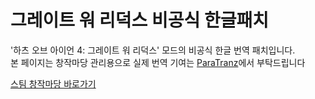 # 그레이트 워 리덕스 비공식 한글패치
'하츠 오브 아이언 4: 그레이트 워 리덕스' 모드의 비공식 한글 번역 패치입니다.<br/>본 페이지는 창작마당 관리용으로 실제 번역 기여는 [ParaTranz](https://paratranz.cn/projects/2146)에서 부탁드립니다

[스팀 창작마당 바로가기](https://steamcommunity.com/sharedfiles/filedetails/?id=2173059011)
